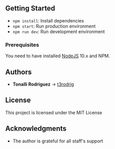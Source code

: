 ## Getting Started

- `npm install`: Install dependencies
- `npm start`: Run production environment
- `npm run dev`: Run development environment

### Prerequisites

You need to have installed [NodeJS](https://nodejs.org/en/) 10.x and NPM.

## Authors

* __Tonalli Rodríguez__ -> [t3rodrig](https://github.com/t3rodrig)


## License

This project is licensed under the MIT License 

## Acknowledgments

* The author is grateful for all staff's support
